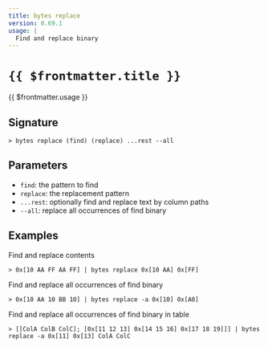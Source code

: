 ```yaml
---
title: bytes replace
version: 0.69.1
usage: |
  Find and replace binary
---
```


# <code>{{ $frontmatter.title }}</code>

<div style='white-space: pre-wrap;'>{{ $frontmatter.usage }}</div>

## Signature

```> bytes replace (find) (replace) ...rest --all```

## Parameters

 -  `find`: the pattern to find
 -  `replace`: the replacement pattern
 -  `...rest`: optionally find and replace text by column paths
 -  `--all`: replace all occurrences of find binary

## Examples

Find and replace contents
```shell
> 0x[10 AA FF AA FF] | bytes replace 0x[10 AA] 0x[FF]
```

Find and replace all occurrences of find binary
```shell
> 0x[10 AA 10 BB 10] | bytes replace -a 0x[10] 0x[A0]
```

Find and replace all occurrences of find binary in table
```shell
> [[ColA ColB ColC]; [0x[11 12 13] 0x[14 15 16] 0x[17 18 19]]] | bytes replace -a 0x[11] 0x[13] ColA ColC
```
